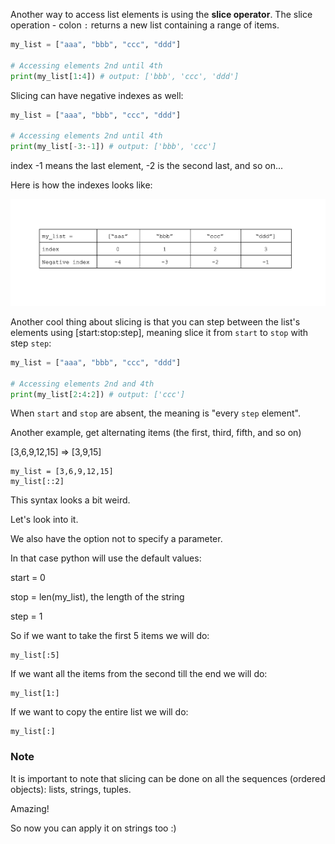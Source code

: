 Another way to access list elements is using the **slice operator**. The slice operation - colon ` : ` returns a new list containing a range of items.


```python
my_list = ["aaa", "bbb", "ccc", "ddd"]

# Accessing elements 2nd until 4th
print(my_list[1:4]) # output: ['bbb', 'ccc', 'ddd']
```

Slicing can have negative indexes as well:


```python
my_list = ["aaa", "bbb", "ccc", "ddd"]

# Accessing elements 2nd until 4th
print(my_list[-3:-1]) # output: ['bbb', 'ccc']
```

index -1 means the last element, -2 is the second last, and so on...

Here is how the indexes looks like:


![](./PROD_A2058-0.png)


Another cool thing about slicing is that you can step between the list's elements using [start:stop:step], meaning slice it from `start` to `stop` with step `step`:

```python
my_list = ["aaa", "bbb", "ccc", "ddd"]

# Accessing elements 2nd and 4th
print(my_list[2:4:2]) # output: ﻿['ccc']
```

When `start` and `stop` are absent, the meaning is "every `step` element".



Another example, get alternating items (the first, third, fifth, and so on)

[3,6,9,12,15] => [3,9,15]
```
my_list = [3,6,9,12,15]
my_list[::2]
```

This syntax looks a bit weird.

Let's look into it.



We also have the option not to specify a parameter.

In that case python will use the default values:

start = 0

stop = len(my_list), the length of the string

step = 1



So if we want to take the first 5 items we will do:
```
my_list[:5]
```

If we want all the items from the second till the end we will do:


```
my_list[1:]
```

If we want to copy the entire list we will do:
```
my_list[:]
```

### Note

It is important to note that slicing can be done on all the sequences (ordered objects): lists, strings, tuples.

Amazing!



So now you can apply it on strings too :)